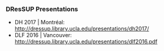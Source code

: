 ### DResSUP Presentations

* DH 2017 | Montréal: http://dressup.library.ucla.edu/presentations/dh2017/
* DLF 2016 | Vancouver: http://dressup.library.ucla.edu/presentations/dlf2016.pdf
